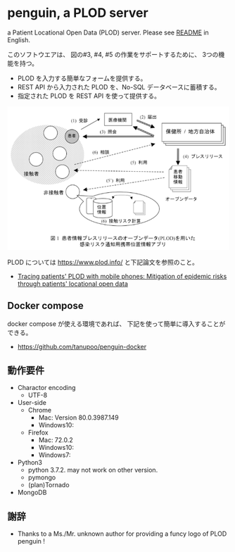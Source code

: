 penguin, a PLOD server
======================

a Patient Locational Open Data (PLOD) server.
Please see [README](README.en.md) in English.

このソフトウエアは、
図の#3, #4, #5 の作業をサポートするために、
3つの機能を持つ。

- PLOD を入力する簡単なフォームを提供する。
- REST API から入力された PLOD を、No-SQL データベースに蓄積する。
- 指定された PLOD を REST API を使って提供する。

![the overview of the proposed approach](PLOD-overview.ja.png)

PLOD については https://www.plod.info/ と下記論文を参照のこと。

- [Tracing patients' PLOD with mobile phones: Mitigation of epidemic risks through patients' locational open data](https://arxiv.org/abs/2003.06199)

## Docker compose

docker compose が使える環境であれば、
下記を使って簡単に導入することができる。

- https://github.com/tanupoo/penguin-docker

## 動作要件

- Charactor encoding
    + UTF-8
- User-side
    + Chrome
        * Mac: Version 80.0.3987.149
        * Windows10:
    + Firefox
        * Mac: 72.0.2
        * Windows10:
        * Windows7:
- Python3
    + python 3.7.2.  may not work on other version.
    + pymongo
    + (plan)Tornado
- MongoDB

## 謝辞

- Thanks to a Ms./Mr. unknown author for providing a funcy logo of PLOD penguin !

